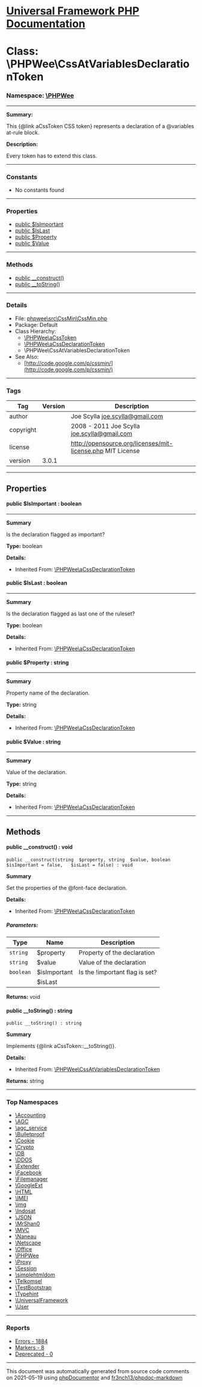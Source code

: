 # [Universal Framework PHP Documentation](../home.md)

# Class: \PHPWee\CssAtVariablesDeclarationToken
### Namespace: [\PHPWee](../namespaces/PHPWee.md)
---
**Summary:**

This {@link aCssToken CSS token} represents a declaration of a @variables at-rule block.

**Description:**

Every token has to extend this class.

---
### Constants
* No constants found
---
### Properties
* [public $IsImportant](../classes/PHPWee.aCssDeclarationToken.md#property_IsImportant)
* [public $IsLast](../classes/PHPWee.aCssDeclarationToken.md#property_IsLast)
* [public $Property](../classes/PHPWee.aCssDeclarationToken.md#property_Property)
* [public $Value](../classes/PHPWee.aCssDeclarationToken.md#property_Value)
---
### Methods
* [public __construct()](../classes/PHPWee.aCssDeclarationToken.md#method___construct)
* [public __toString()](../classes/PHPWee.CssAtVariablesDeclarationToken.md#method___toString)
---
### Details
* File: [phpwee\src\CssMin\CssMin.php](../files/phpwee.src.CssMin.CssMin.md)
* Package: Default
* Class Hierarchy:  
  * [\PHPWee\aCssToken](../classes/PHPWee.aCssToken.md)
  * [\PHPWee\aCssDeclarationToken](../classes/PHPWee.aCssDeclarationToken.md)
  * \PHPWee\CssAtVariablesDeclarationToken
* See Also:
  * [http://code.google.com/p/cssmin/](http://code.google.com/p/cssmin/)
---
### Tags
| Tag | Version | Description |
| --- | ------- | ----------- |
| author |  | Joe Scylla <joe.scylla@gmail.com> |
| copyright |  | 2008 - 2011 Joe Scylla <joe.scylla@gmail.com> |
| license |  | http://opensource.org/licenses/mit-license.php MIT License |
| version | 3.0.1 |  |
---
## Properties
<a name="property_IsImportant"></a>
#### public $IsImportant : boolean
---
**Summary**

Is the declaration flagged as important?

**Type:** boolean

**Details:**
* Inherited From: [\PHPWee\aCssDeclarationToken](../classes/PHPWee.aCssDeclarationToken.md)


<a name="property_IsLast"></a>
#### public $IsLast : boolean
---
**Summary**

Is the declaration flagged as last one of the ruleset?

**Type:** boolean

**Details:**
* Inherited From: [\PHPWee\aCssDeclarationToken](../classes/PHPWee.aCssDeclarationToken.md)


<a name="property_Property"></a>
#### public $Property : string
---
**Summary**

Property name of the declaration.

**Type:** string

**Details:**
* Inherited From: [\PHPWee\aCssDeclarationToken](../classes/PHPWee.aCssDeclarationToken.md)


<a name="property_Value"></a>
#### public $Value : string
---
**Summary**

Value of the declaration.

**Type:** string

**Details:**
* Inherited From: [\PHPWee\aCssDeclarationToken](../classes/PHPWee.aCssDeclarationToken.md)



---
## Methods
<a name="method___construct" class="anchor"></a>
#### public __construct() : void

```
public __construct(string  $property, string  $value, boolean  $isImportant = false,   $isLast = false) : void
```

**Summary**

Set the properties of the @font-face declaration.

**Details:**
* Inherited From: [\PHPWee\aCssDeclarationToken](../classes/PHPWee.aCssDeclarationToken.md)
##### Parameters:
| Type | Name | Description |
| ---- | ---- | ----------- |
| <code>string</code> | $property  | Property of the declaration |
| <code>string</code> | $value  | Value of the declaration |
| <code>boolean</code> | $isImportant  | Is the !important flag is set? |
| <code></code> | $isLast  |  |

**Returns:** void


<a name="method___toString" class="anchor"></a>
#### public __toString() : string

```
public __toString() : string
```

**Summary**

Implements {@link aCssToken::__toString()}.

**Details:**
* Inherited From: [\PHPWee\CssAtVariablesDeclarationToken](../classes/PHPWee.CssAtVariablesDeclarationToken.md)

**Returns:** string



---

### Top Namespaces

* [\Accounting](../namespaces/Accounting.md)
* [\AGC](../namespaces/AGC.md)
* [\agc_service](../namespaces/agc_service.md)
* [\Bulletproof](../namespaces/Bulletproof.md)
* [\Cookie](../namespaces/Cookie.md)
* [\Crypto](../namespaces/Crypto.md)
* [\DB](../namespaces/DB.md)
* [\DDOS](../namespaces/DDOS.md)
* [\Extender](../namespaces/Extender.md)
* [\Facebook](../namespaces/Facebook.md)
* [\Filemanager](../namespaces/Filemanager.md)
* [\GoogleExt](../namespaces/GoogleExt.md)
* [\HTML](../namespaces/HTML.md)
* [\IMEI](../namespaces/IMEI.md)
* [\img](../namespaces/img.md)
* [\Indosat](../namespaces/Indosat.md)
* [\JSON](../namespaces/JSON.md)
* [\MrShan0](../namespaces/MrShan0.md)
* [\MVC](../namespaces/MVC.md)
* [\Naneau](../namespaces/Naneau.md)
* [\Netscape](../namespaces/Netscape.md)
* [\Office](../namespaces/Office.md)
* [\PHPWee](../namespaces/PHPWee.md)
* [\Proxy](../namespaces/Proxy.md)
* [\Session](../namespaces/Session.md)
* [\simplehtmldom](../namespaces/simplehtmldom.md)
* [\Telkomsel](../namespaces/Telkomsel.md)
* [\TestBootstrap](../namespaces/TestBootstrap.md)
* [\Typehint](../namespaces/Typehint.md)
* [\UniversalFramework](../namespaces/UniversalFramework.md)
* [\User](../namespaces/User.md)

---

### Reports
* [Errors - 1884](../reports/errors.md)
* [Markers - 8](../reports/markers.md)
* [Deprecated - 0](../reports/deprecated.md)

---

This document was automatically generated from source code comments on 2021-05-19 using [phpDocumentor](http://www.phpdoc.org/) and [fr3nch13/phpdoc-markdown](https://github.com/fr3nch13/phpdoc-markdown)
